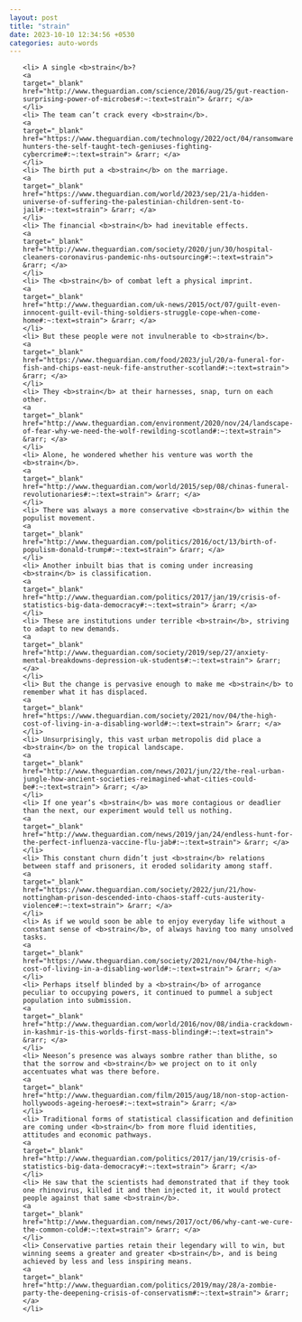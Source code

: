 ```yaml
---
layout: post
title: "strain"
date: 2023-10-10 12:34:56 +0530
categories: auto-words
---
```

<ol>

    <li> A single <b>strain</b>?
    <a 
    target="_blank" 
    href="http://www.theguardian.com/science/2016/aug/25/gut-reaction-surprising-power-of-microbes#:~:text=strain"> &rarr; </a>
    </li>
    <li> The team can’t crack every <b>strain</b>.
    <a 
    target="_blank" 
    href="https://www.theguardian.com/technology/2022/oct/04/ransomware-hunters-the-self-taught-tech-geniuses-fighting-cybercrime#:~:text=strain"> &rarr; </a>
    </li>
    <li> The birth put a <b>strain</b> on the marriage.
    <a 
    target="_blank" 
    href="https://www.theguardian.com/world/2023/sep/21/a-hidden-universe-of-suffering-the-palestinian-children-sent-to-jail#:~:text=strain"> &rarr; </a>
    </li>
    <li> The financial <b>strain</b> had inevitable effects.
    <a 
    target="_blank" 
    href="http://www.theguardian.com/society/2020/jun/30/hospital-cleaners-coronavirus-pandemic-nhs-outsourcing#:~:text=strain"> &rarr; </a>
    </li>
    <li> The <b>strain</b> of combat left a physical imprint.
    <a 
    target="_blank" 
    href="http://www.theguardian.com/uk-news/2015/oct/07/guilt-even-innocent-guilt-evil-thing-soldiers-struggle-cope-when-come-home#:~:text=strain"> &rarr; </a>
    </li>
    <li> But these people were not invulnerable to <b>strain</b>.
    <a 
    target="_blank" 
    href="https://www.theguardian.com/food/2023/jul/20/a-funeral-for-fish-and-chips-east-neuk-fife-anstruther-scotland#:~:text=strain"> &rarr; </a>
    </li>
    <li> They <b>strain</b> at their harnesses, snap, turn on each other.
    <a 
    target="_blank" 
    href="http://www.theguardian.com/environment/2020/nov/24/landscape-of-fear-why-we-need-the-wolf-rewilding-scotland#:~:text=strain"> &rarr; </a>
    </li>
    <li> Alone, he wondered whether his venture was worth the <b>strain</b>.
    <a 
    target="_blank" 
    href="http://www.theguardian.com/world/2015/sep/08/chinas-funeral-revolutionaries#:~:text=strain"> &rarr; </a>
    </li>
    <li> There was always a more conservative <b>strain</b> within the populist movement.
    <a 
    target="_blank" 
    href="http://www.theguardian.com/politics/2016/oct/13/birth-of-populism-donald-trump#:~:text=strain"> &rarr; </a>
    </li>
    <li> Another inbuilt bias that is coming under increasing <b>strain</b> is classification.
    <a 
    target="_blank" 
    href="http://www.theguardian.com/politics/2017/jan/19/crisis-of-statistics-big-data-democracy#:~:text=strain"> &rarr; </a>
    </li>
    <li> These are institutions under terrible <b>strain</b>, striving to adapt to new demands.
    <a 
    target="_blank" 
    href="http://www.theguardian.com/society/2019/sep/27/anxiety-mental-breakdowns-depression-uk-students#:~:text=strain"> &rarr; </a>
    </li>
    <li> But the change is pervasive enough to make me <b>strain</b> to remember what it has displaced.
    <a 
    target="_blank" 
    href="https://www.theguardian.com/society/2021/nov/04/the-high-cost-of-living-in-a-disabling-world#:~:text=strain"> &rarr; </a>
    </li>
    <li> Unsurprisingly, this vast urban metropolis did place a <b>strain</b> on the tropical landscape.
    <a 
    target="_blank" 
    href="http://www.theguardian.com/news/2021/jun/22/the-real-urban-jungle-how-ancient-societies-reimagined-what-cities-could-be#:~:text=strain"> &rarr; </a>
    </li>
    <li> If one year’s <b>strain</b> was more contagious or deadlier than the next, our experiment would tell us nothing.
    <a 
    target="_blank" 
    href="http://www.theguardian.com/news/2019/jan/24/endless-hunt-for-the-perfect-influenza-vaccine-flu-jab#:~:text=strain"> &rarr; </a>
    </li>
    <li> This constant churn didn’t just <b>strain</b> relations between staff and prisoners, it eroded solidarity among staff.
    <a 
    target="_blank" 
    href="https://www.theguardian.com/society/2022/jun/21/how-nottingham-prison-descended-into-chaos-staff-cuts-austerity-violence#:~:text=strain"> &rarr; </a>
    </li>
    <li> As if we would soon be able to enjoy everyday life without a constant sense of <b>strain</b>, of always having too many unsolved tasks.
    <a 
    target="_blank" 
    href="https://www.theguardian.com/society/2021/nov/04/the-high-cost-of-living-in-a-disabling-world#:~:text=strain"> &rarr; </a>
    </li>
    <li> Perhaps itself blinded by a <b>strain</b> of arrogance peculiar to occupying powers, it continued to pummel a subject population into submission.
    <a 
    target="_blank" 
    href="http://www.theguardian.com/world/2016/nov/08/india-crackdown-in-kashmir-is-this-worlds-first-mass-blinding#:~:text=strain"> &rarr; </a>
    </li>
    <li> Neeson’s presence was always sombre rather than blithe, so that the sorrow and <b>strain</b> we project on to it only accentuates what was there before.
    <a 
    target="_blank" 
    href="http://www.theguardian.com/film/2015/aug/18/non-stop-action-hollywoods-ageing-heroes#:~:text=strain"> &rarr; </a>
    </li>
    <li> Traditional forms of statistical classification and definition are coming under <b>strain</b> from more fluid identities, attitudes and economic pathways.
    <a 
    target="_blank" 
    href="http://www.theguardian.com/politics/2017/jan/19/crisis-of-statistics-big-data-democracy#:~:text=strain"> &rarr; </a>
    </li>
    <li> He saw that the scientists had demonstrated that if they took one rhinovirus, killed it and then injected it, it would protect people against that same <b>strain</b>.
    <a 
    target="_blank" 
    href="http://www.theguardian.com/news/2017/oct/06/why-cant-we-cure-the-common-cold#:~:text=strain"> &rarr; </a>
    </li>
    <li> Conservative parties retain their legendary will to win, but winning seems a greater and greater <b>strain</b>, and is being achieved by less and less inspiring means.
    <a 
    target="_blank" 
    href="http://www.theguardian.com/politics/2019/may/28/a-zombie-party-the-deepening-crisis-of-conservatism#:~:text=strain"> &rarr; </a>
    </li>